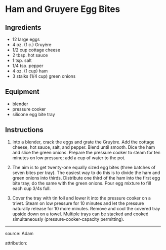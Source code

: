 # Ham and Gruyere Egg Bites

## Ingredients

- 12 large eggs
- 4 oz. (1 c.) Gruyère
- 1/2 cup cottage cheese
- 2 tbsp. hot sauce
- 1 tsp. salt
- 1/4 tsp. pepper
- 4 oz. (1 cup) ham
- 3 stalks (1/4 cup) green onions

## Equipment

- blender
- pressure cooker
- silicone egg bite tray

## Instructions

1. Into a blender, crack the eggs and grate the Gruyère. Add the cottage cheese, hot sauce, salt, and pepper. Blend until smooth. Dice the ham and slice the green onions. Prepare the pressure cooker to steam for ten minutes on low pressure; add a cup of water to the pot.

2. The aim is to get twenty-one equally sized egg bites (three batches of seven bites per tray). The easiest way to do this is to divide the ham and green onions into thirds. Distribute one third of the ham into the first egg bite tray; do the same with the green onions. Pour egg mixture to fill each cup 3/4s full.

3. Cover the tray with tin foil and lower it into the pressure cooker on a trivet. Steam on low pressure for 10 minutes and let the pressure naturally release for 10 more minutes. Remove and cool the covered tray upside down on a towel. Multiple trays can be stacked and cooked simultaneously (pressure-cooker-capacity permitting).

---

source: Adam

attribution: 
